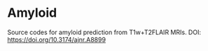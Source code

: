 # Amyloid
Source codes for amyloid prediction from T1w+T2FLAIR MRIs.
DOI: https://doi.org/10.3174/ajnr.A8899
